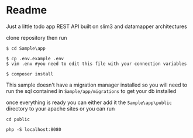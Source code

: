 Readme
======

Just a little todo app REST API built on slim3 and datamapper architectures 

clone repository then run


```
$ cd Sample\app

$ cp .env.example .env
$ vim .env #you need to edit this file with your connection variables

$ composer install

```

This sample doesn't have a migration manager installed so you will need to
run the sql contained in `Sample/app/migrations` to get your db installed

once everything is ready you can either add it the `Sample\app\public` directory to 
your apache sites or you can run 


```
cd public

php -S localhost:8080

```
